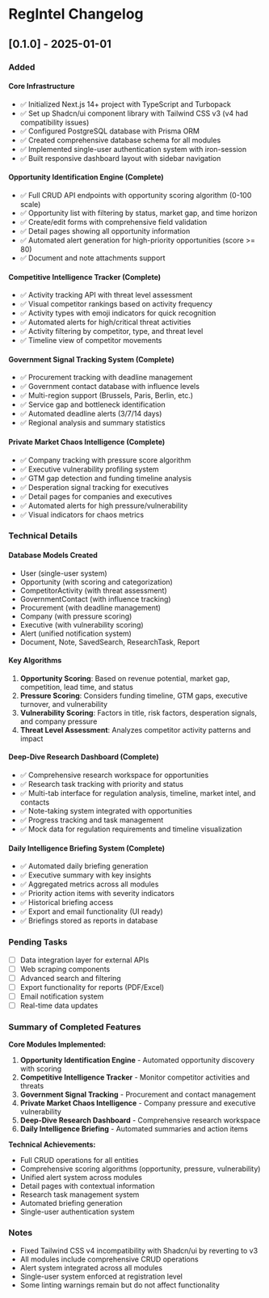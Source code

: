 # RegIntel Changelog

## [0.1.0] - 2025-01-01

### Added

#### Core Infrastructure
- ✅ Initialized Next.js 14+ project with TypeScript and Turbopack
- ✅ Set up Shadcn/ui component library with Tailwind CSS v3 (v4 had compatibility issues)
- ✅ Configured PostgreSQL database with Prisma ORM
- ✅ Created comprehensive database schema for all modules
- ✅ Implemented single-user authentication system with iron-session
- ✅ Built responsive dashboard layout with sidebar navigation

#### Opportunity Identification Engine (Complete)
- ✅ Full CRUD API endpoints with opportunity scoring algorithm (0-100 scale)
- ✅ Opportunity list with filtering by status, market gap, and time horizon
- ✅ Create/edit forms with comprehensive field validation
- ✅ Detail pages showing all opportunity information
- ✅ Automated alert generation for high-priority opportunities (score >= 80)
- ✅ Document and note attachments support

#### Competitive Intelligence Tracker (Complete)
- ✅ Activity tracking API with threat level assessment
- ✅ Visual competitor rankings based on activity frequency
- ✅ Activity types with emoji indicators for quick recognition
- ✅ Automated alerts for high/critical threat activities
- ✅ Activity filtering by competitor, type, and threat level
- ✅ Timeline view of competitor movements

#### Government Signal Tracking System (Complete)
- ✅ Procurement tracking with deadline management
- ✅ Government contact database with influence levels
- ✅ Multi-region support (Brussels, Paris, Berlin, etc.)
- ✅ Service gap and bottleneck identification
- ✅ Automated deadline alerts (3/7/14 days)
- ✅ Regional analysis and summary statistics

#### Private Market Chaos Intelligence (Complete)
- ✅ Company tracking with pressure score algorithm
- ✅ Executive vulnerability profiling system
- ✅ GTM gap detection and funding timeline analysis
- ✅ Desperation signal tracking for executives
- ✅ Detail pages for companies and executives
- ✅ Automated alerts for high pressure/vulnerability
- ✅ Visual indicators for chaos metrics

### Technical Details

#### Database Models Created
- User (single-user system)
- Opportunity (with scoring and categorization)
- CompetitorActivity (with threat assessment)
- GovernmentContact (with influence tracking)
- Procurement (with deadline management)
- Company (with pressure scoring)
- Executive (with vulnerability scoring)
- Alert (unified notification system)
- Document, Note, SavedSearch, ResearchTask, Report

#### Key Algorithms
1. **Opportunity Scoring**: Based on revenue potential, market gap, competition, lead time, and status
2. **Pressure Scoring**: Considers funding timeline, GTM gaps, executive turnover, and vulnerability
3. **Vulnerability Scoring**: Factors in title, risk factors, desperation signals, and company pressure
4. **Threat Level Assessment**: Analyzes competitor activity patterns and impact

#### Deep-Dive Research Dashboard (Complete)
- ✅ Comprehensive research workspace for opportunities
- ✅ Research task tracking with priority and status
- ✅ Multi-tab interface for regulation analysis, timeline, market intel, and contacts
- ✅ Note-taking system integrated with opportunities
- ✅ Progress tracking and task management
- ✅ Mock data for regulation requirements and timeline visualization

#### Daily Intelligence Briefing System (Complete)
- ✅ Automated daily briefing generation
- ✅ Executive summary with key insights
- ✅ Aggregated metrics across all modules
- ✅ Priority action items with severity indicators
- ✅ Historical briefing access
- ✅ Export and email functionality (UI ready)
- ✅ Briefings stored as reports in database

### Pending Tasks
- [ ] Data integration layer for external APIs
- [ ] Web scraping components
- [ ] Advanced search and filtering
- [ ] Export functionality for reports (PDF/Excel)
- [ ] Email notification system
- [ ] Real-time data updates

### Summary of Completed Features

**Core Modules Implemented:**
1. **Opportunity Identification Engine** - Automated opportunity discovery with scoring
2. **Competitive Intelligence Tracker** - Monitor competitor activities and threats
3. **Government Signal Tracking** - Procurement and contact management
4. **Private Market Chaos Intelligence** - Company pressure and executive vulnerability
5. **Deep-Dive Research Dashboard** - Comprehensive research workspace
6. **Daily Intelligence Briefing** - Automated summaries and action items

**Technical Achievements:**
- Full CRUD operations for all entities
- Comprehensive scoring algorithms (opportunity, pressure, vulnerability)
- Unified alert system across modules
- Detail pages with contextual information
- Research task management system
- Automated briefing generation
- Single-user authentication system

### Notes
- Fixed Tailwind CSS v4 incompatibility with Shadcn/ui by reverting to v3
- All modules include comprehensive CRUD operations
- Alert system integrated across all modules
- Single-user system enforced at registration level
- Some linting warnings remain but do not affect functionality